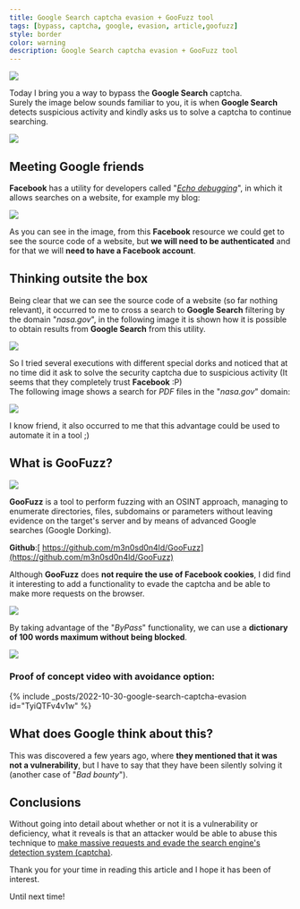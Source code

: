 ```yaml
---
title: Google Search captcha evasion + GooFuzz tool
tags: [bypass, captcha, google, evasion, article,goofuzz]
style: border
color: warning
description: Google Search captcha evasion + GooFuzz tool
---
```


![](../assets/img/google-search-captcha-evasion/1.png)  

Today I bring you a way to bypass the **Google Search** captcha.  
Surely the image below sounds familiar to you, it is when **Google Search** detects suspicious activity and kindly asks us to solve a captcha to continue searching.

![](../assets/img/google-search-captcha-evasion/9.png)   

## Meeting Google friends

**Facebook** has a utility for developers called "*[Echo debugging](https://developers.facebook.com/tools/debug/echo/?q=)*", in which it allows searches on a website, for example my blog:

![](../assets/img/google-search-captcha-evasion/2.png)

As you can see in the image, from this **Facebook** resource we could get to see the source code of a website, but **we will need to be authenticated** and for that we will **need to have a Facebook account**.  
  
## Thinking outsite the box

Being clear that we can see the source code of a website (so far nothing relevant), it occurred to me to cross a search to **Google Search** filtering by the domain "*nasa.gov*", in the following image it is shown how it is possible to obtain results from **Google Search** from this utility.

![](../assets/img/google-search-captcha-evasion/3.png)  
  
So I tried several executions with different special dorks and noticed that at no time did it ask to solve the security captcha due to suspicious activity (It seems that they completely trust **Facebook** :P)  
The following image shows a search for *PDF* files in the "*nasa.gov*" domain:  

![](../assets/img/google-search-captcha-evasion/4.png) 

I know friend, it also occurred to me that this advantage could be used to automate it in a tool ;)  

## What is GooFuzz?

![](../assets/img/google-search-captcha-evasion/5.png) 

**GooFuzz** is a tool to perform fuzzing with an OSINT approach, managing to enumerate directories, files, subdomains or parameters without leaving evidence on the target's server and by means of advanced Google searches (Google Dorking).

**Github**:[ https://github.com/m3n0sd0n4ld/GooFuzz](https://github.com/m3n0sd0n4ld/GooFuzz)  

Although **GooFuzz** ​​​​does **not require the use of Facebook cookies**, I did find it interesting to add a functionality to evade the captcha and be able to make more requests on the browser. 

![](../assets/img/google-search-captcha-evasion/6.png)

By taking advantage of the "*ByPass*" functionality, we can use a **dictionary of 100 words maximum without being blocked**.  

![](../assets/img/google-search-captcha-evasion/7.png) 

### Proof of concept video with avoidance option:

{% include _posts/2022-10-30-google-search-captcha-evasion id="TyiQTFv4v1w" %}

## What does Google think about this?

This was discovered a few years ago, where **they mentioned that it was not a vulnerability**, but I have to say that they have been silently solving it (another case of "*Bad bounty*").  
  
## Conclusions

Without going into detail about whether or not it is a vulnerability or deficiency, what it reveals is that an attacker would be able to abuse this technique to <u>make massive requests and evade the search engine's detection system (captcha)</u>.  

Thank you for your time in reading this article and I hope it has been of interest.  

Until next time!  